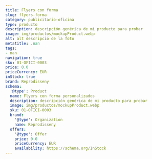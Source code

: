 ```yaml
---
title: Flyers con forma
slug: flyers-forma
category: publicitario-oficina
type: producto
description: descripción genérica de mi producto para probar
image: img/productos/mockupProduct.webp
alt: alt descripció de la foto
metatitle: .nan
tags:
- nan
navigation: true
sku: 01-OFICI-0003
price: 0.0
priceCurrency: EUR
inStock: true
brand: Reprodisseny
schema:
  '@type': Product
  name: Flyers con forma personalizados
  description: descripción genérica de mi producto para probar
  image: img/productos/mockupProduct.webp
  sku: 01-OFICI-0003
  brand:
    '@type': Organization
    name: Reprodisseny
  offers:
    '@type': Offer
    price: 0.0
    priceCurrency: EUR
    availability: https://schema.org/InStock
---
```

